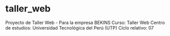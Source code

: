 # taller_web
Proyecto de Taller Web - Para la empresa BEKINS
Curso: Taller Web
Centro de estudios: Universidad Tecnológica del Perú (UTP)
Ciclo relativo: 07
